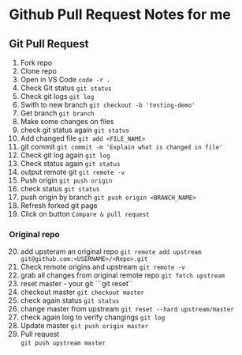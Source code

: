 # Github Pull Request Notes for me


## Git Pull Request

1. Fork repo
2. Clone repo
3. Open in VS Code
	```code -r .```
4. Check Git status
	```git status```
5. Check git logs
	```git log```
6. Swith to new branch
	```git checkout -b 'testing-demo'```
7. Get branch
	```git branch```
8. Make some changes on files
9. check git status again
	```git status```
10. Add changed file
	```git add <FILE_NAME>```
11. git commit
	```git commit -m 'Explain what is changed in file'```
12. Check git log again
	```git log```
13. Check status again
	```git status```
14. output remote git
	```git remote -v```
15. Push origin
	```git push origin```
16. check status
	```git status```
17. push origin by branch
	```git push origin <BRANCH_NAME>```
18. Refresh forked git page
19. Click on button `Compare & pull request`

### Original repo
20. add upsteram an original repo
	```git remote add upstream git@github.com:<USERNAME>/<Repo>.git```
21. Check remote origins and upstream
	```git remote -v```
22. grab all changes from original remote repo
	```git fetch upstream```
23. reset master - your git
	```git reset``
24. checkout master
	```git checkout master```
25. check again status
	```git status```
26. change master from upstream
	```git reset --hard upstream/master```
27. check again loig to verify changings
	```git log```
28. Update master
	```git push origin master```
29. Pull request		
	```git push upstream master```								 								 			
